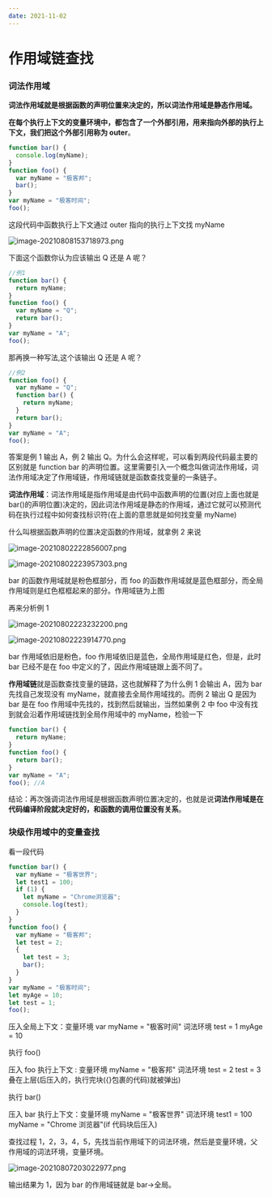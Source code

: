 ```yaml
---
date: 2021-11-02
---
```


# 作用域链查找

### 词法作用域

**词法作用域就是根据函数的声明位置来决定的，所以词法作用域是静态作用域。**

**在每个执行上下文的变量环境中，都包含了一个外部引用，用来指向外部的执行上下文，我们把这个外部引用称为 outer**。

```javascript
function bar() {
  console.log(myName);
}
function foo() {
  var myName = "极客邦";
  bar();
}
var myName = "极客时间";
foo();
```

这段代码中函数执行上下文通过 outer 指向的执行上下文找 myName

![image-20210808153718973.png](https://typora-an.oss-cn-hangzhou.aliyuncs.com/前端/image-20210808153718973.png)

下面这个函数你认为应该输出 Q 还是 A 呢？

```javascript
//例1
function bar() {
  return myName;
}
function foo() {
  var myName = "Q";
  return bar();
}
var myName = "A";
foo();
```

那再换一种写法,这个该输出 Q 还是 A 呢？

```javascript
//例2
function foo() {
  var myName = "Q";
  function bar() {
    return myName;
  }
  return bar();
}
var myName = "A";
foo();
```

答案是例 1 输出 A，例 2 输出 Q。为什么会这样呢，可以看到两段代码最主要的区别就是 function bar 的声明位置。这里需要引入一个概念叫做词法作用域，词法作用域决定了作用域链，作用域链就是函数查找变量的一条链子。

**词法作用域**：词法作用域是指作用域是由代码中函数声明的位置(对应上面也就是 bar()的声明位置)决定的，因此词法作用域是静态的作用域，通过它就可以预测代码在执行过程中如何查找标识符(在上面的意思就是如何找变量 myName)

什么叫根据函数声明的位置决定函数的作用域，就拿例 2 来说

![image-20210802222856007.png](https://typora-an.oss-cn-hangzhou.aliyuncs.com/前端/image-20210802222856007.png)

![image-20210802223957303.png](https://typora-an.oss-cn-hangzhou.aliyuncs.com/前端/image-20210802223957303.png)

bar 的函数作用域就是粉色框部分，而 foo 的函数作用域就是蓝色框部分，而全局作用域则是红色框框起来的部分。作用域链为上图

再来分析例 1

![image-20210802223232200.png](https://typora-an.oss-cn-hangzhou.aliyuncs.com/前端/image-20210802223232200.png)

![image-20210802223914770.png](https://typora-an.oss-cn-hangzhou.aliyuncs.com/前端/image-20210802223914770.png)

bar 作用域依旧是粉色，foo 作用域依旧是蓝色，全局作用域是红色，但是，此时 bar 已经不是在 foo 中定义的了，因此作用域链跟上面不同了。

**作用域链**就是函数查找变量的链路，这也就解释了为什么例 1 会输出 A，因为 bar 先找自己发现没有 myName，就直接去全局作用域找的。而例 2 输出 Q 是因为 bar 是在 foo 作用域中先找的，找到然后就输出，当然如果例 2 中 foo 中没有找到就会沿着作用域链找到全局作用域中的 myName，检验一下

```javascript
function bar() {
  return myName;
}
function foo() {
  return bar();
}
var myName = "A";
foo(); //A
```

结论：再次强调词法作用域是根据函数声明位置决定的，也就是说**词法作用域是在代码编译阶段就决定好的，和函数的调用位置没有关系**。

### 块级作用域中的变量查找

看一段代码

```javascript
function bar() {
  var myName = "极客世界";
  let test1 = 100;
  if (1) {
    let myName = "Chrome浏览器";
    console.log(test);
  }
}
function foo() {
  var myName = "极客邦";
  let test = 2;
  {
    let test = 3;
    bar();
  }
}
var myName = "极客时间";
let myAge = 10;
let test = 1;
foo();
```

压入全局上下文：变量环境 var myName = "极客时间" 词法环境 test = 1 myAge = 10

执行 foo()

压入 foo 执行上下文 : 变量环境 myName = "极客邦" 词法环境 test = 2 test = 3 叠在上层(后压入的，执行完块({}包裹的代码)就被弹出)

执行 bar()

压入 bar 执行上下文：变量环境 myName = "极客世界" 词法环境 test1 = 100 myName = "Chrome 浏览器"(if 代码块后压入)

查找过程 1，2，3，4，5，先找当前作用域下的词法环境，然后是变量环境，父作用域的词法环境，变量环境。

![image-20210807203022977.png](https://typora-an.oss-cn-hangzhou.aliyuncs.com/前端/image-20210807203022977.png)

输出结果为 1，因为 bar 的作用域链就是 bar->全局。
